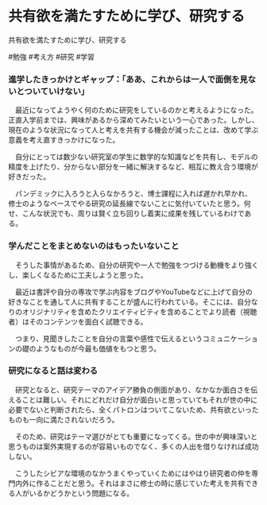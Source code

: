 # 共有欲を満たすために学び、研究する
共有欲を満たすために学び、研究する

#勉強 #考え方 #研究 #学習



### 進学したきっかけとギャップ：「ああ、これからは一人で面倒を見ないとついていけない」

　最近になってようやく何のために研究をしているのかと考えるようになった。正直入学前までは、興味があるから深めてみたいという一心であった。しかし、現在のような状況になって人と考えを共有する機会が減ったことは、改めて学ぶ意義を考え直すきっかけになった。

　自分にとっては数少ない研究室の学生に数学的な知識などを共有し、モデルの精度を上げたり、分からない部分を一緒に解決するなど、相互に教え合う環境が好きだった。

　パンデミックに入ろうと入らなかろうと、博士課程に入れば遅かれ早かれ、修士のようなペースでやる研究の延長線でないことに気付いていたと思う。何せ、こんな状況でも、周りは賢く立ち回りし着実に成果を残しているわけである。



### 学んだことをまとめないのはもったいないこと

　そうした事情があるため、自分の研究や一人で勉強をつづける動機をより強くし、楽しくなるために工夫しようと思った。

　最近は書評や自分の専攻で学ぶ内容をブログやYouTubeなどに上げて自分の好きなことを通して人に共有することが盛んに行われている。そこには、自分なりのオリジナリティを含めたクリエイティビティを含めることでより読者（視聴者）はそのコンテンツを面白く試聴できる。

　つまり、見聞きしたことを自分の言葉や感性で伝えるというコミュニケーションの礎のようなものが今最も価値をもつと思う。



### 研究になると話は変わる

　研究となると、研究テーマのアイデア勝負の側面があり、なかなか面白さを伝えることは難しい。それにどれだけ自分が面白いと思っていてもそれが世の中に必要でないと判断されたら、全くパトロンはついてこないため、共有欲といったものも一向に満たされないだろう。

　そのため、研究はテーマ選びがとても重要になってくる。世の中が興味深いと思うものは案外実現するのが容易いものでなく、多くの人出を借りなければ成功しない。

　こうしたシビアな環境のなかうまくやっていくためにはやはり研究者の仲を専門内外に作ることだと思う。それはまさに修士の時に感じていた考えを共有できる人がいるかどうかという問題になる。

